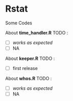 # Rstat
Some Codes

About **time_handler.R**
TODO : 
- [ ] *works as expected*
- [ ] NA

About **keeper.R**
TODO :
- [ ] first release

About **whos.R**
TODO :
- [ ] *works as expected*
- [ ] NA
